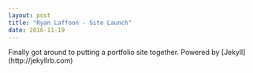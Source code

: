 ```yaml
---
layout: post
title: "Ryan Laffoon - Site Launch"
date: 2016-11-19
---
```


<p>Finally got around to putting a portfolio site together. 
Powered by [Jekyll](http://jekyllrb.com)
</p>
